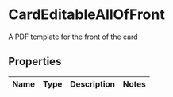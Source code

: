 

# CardEditableAllOfFront

A PDF template for the front of the card

## Properties

| Name | Type | Description | Notes |
|------------ | ------------- | ------------- | -------------|



